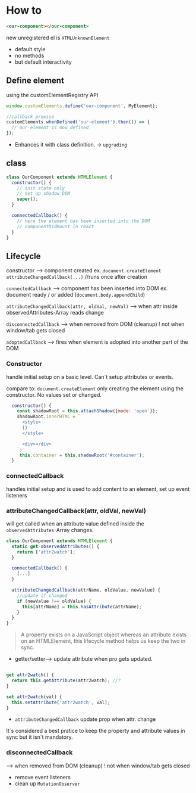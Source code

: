 # How to

```html
<our-component></our-component>
```

new unregistered el is `HTMLUnknownElement`

- default style
- no methods
- but default interactivity

## Define element

using the customElementRegistry API

```js
window.customElements.define('our-component', MyElement);
```

```js
//callback promise
customElements.whenDefined('our-element').then(() => {
  // our-element is now defined
});
```

- Enhances it with class definition.
  -> `upgrading`

## class

```js
class OurComponent extends HTMLElement {
  constructor() {
    // init state only
    // set up shadow DOM
    super();
  }

  connectedCallback() {
    // here the element has been inserted into the DOM
    // componentDidMount in react
  }
}
```

## Lifecycle

constructor
--> component created
ex. `document.createElement`
`attributeChangedCallback(...)` //runs once after creation

`connectedCallback`
--> component has been inserted into DOM
ex. document ready / or added (`document.body.appendChild`)

`attributeChangedCallback(attr, oldVal, newVal)`
--> when attr inside
observedAttributes-Array reads change

`disconnectedCallback`
--> when removed from DOM (cleanup)
! not when window/tab gets closed

`adoptedCallback`
--> fires when element is adopted into another part of the DOM

### Constructor

handle initial setup on a basic level.
Can´t setup attributes or events.

compare to: `document.createElement` only creating the element using the constructor. No values set or changed.

```js
  constructor() {
    const shadowRoot = this.attachShadow({mode: 'open'});
    shadowRoot.innerHTML = `
      <style>
      {}
      </style>

      <div></div>
    `;
     this.container = this.shadowRoot('#container');
  }

```

### connectedCallback

handles initial setup and is
used to add content to an element, set up event listeners

### attributeChangedCallback(attr, oldVal, newVal)

will get called when an attribute value defined inside the
`observedAttributes`-Array changes.

```js
class OurComponent extends HTMLElement {
  static get observedAttributes() {
    return ['attr2watch'];
  }

  connectedCallback() {
    [...]
  }

  attributeChangedCallback(attrName, oldValue, newValue) {
    //update if changed
    if (newValue !== oldValue) {
      this[attrName] = this.hasAttribute(attrName);
    }
  }
}
```

> A property exists on a JavaScript object whereas an attribute exists on an HTMLElement, this lifecycle method helps us keep the two in sync.

- getter/setter--> update attribute when pro gets updated.

```js

get attr2watch() {
  return this.getAttribute(attr2watch); //?
}

set attr2watch(val) {
  this.setAttribute('attr2watch', val);
}
```

- `attributeChangedCallback` update prop when attr. change

It´s considered a best pratice to keep the property and attribute values in sync but it isn´t mandatory.

### disconnectedCallback

--> when removed from DOM (cleanup)
! not when window/tab gets closed

- remove event listeners
- clean up `MutationObserver`
